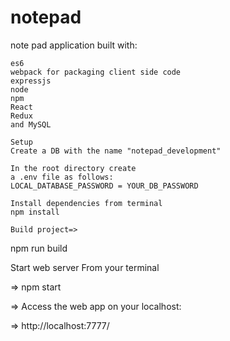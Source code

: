 # notepad
note pad application built with:

    es6 
    webpack for packaging client side code
    expressjs
    node
    npm
    React
    Redux
    and MySQL
    
    Setup
    Create a DB with the name "notepad_development"
    
    In the root directory create
    a .env file as follows:
    LOCAL_DATABASE_PASSWORD = YOUR_DB_PASSWORD

    Install dependencies from terminal
    npm install

    Build project=>

   npm run build

  Start web server
  From your terminal

=>  npm start

=>  Access the web app on your localhost:

=>  http://localhost:7777/

